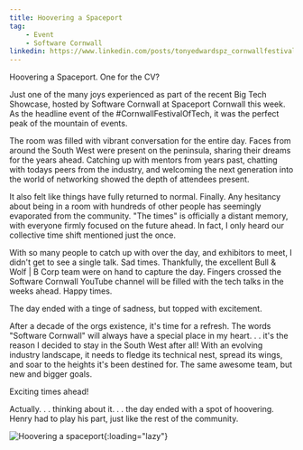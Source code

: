 ```yaml
---
title: Hoovering a Spaceport
tag:
    - Event
    - Software Cornwall
linkedin: https://www.linkedin.com/posts/tonyedwardspz_cornwallfestivaloftech-activity-7166402106642411520-Qfzf
---
```


Hoovering a Spaceport. One for the CV?

Just one of the many joys experienced as part of the recent Big Tech Showcase, hosted by Software Cornwall at Spaceport Cornwall this week. As the headline event of the #CornwallFestivalOfTech, it was the perfect peak of the mountain of events.

The room was filled with vibrant conversation for the entire day. Faces from around the South West were present on the peninsula, sharing their dreams for the years ahead. Catching up with mentors from years past, chatting with todays peers from the industry, and welcoming the next generation into the world of networking showed the depth of attendees present.

It also felt like things have fully returned to normal. Finally. Any hesitancy about being in a room with hundreds of other people has seemingly evaporated from the community. "The times" is officially a distant memory, with everyone firmly focused on the future ahead. In fact, I only heard our collective time shift mentioned just the once.

With so many people to catch up with over the day, and exhibitors to meet, I didn't get to see a single talk. Sad times. Thankfully, the excellent Bull & Wolf | B Corp team were on hand to capture the day. Fingers crossed the Software Cornwall YouTube channel will be filled with the tech talks in the weeks ahead. Happy times.

The day ended with a tinge of sadness, but topped with excitement.

After a decade of the orgs existence, it's time for a refresh. The words "Software Cornwall" will always have a special place in my heart. . . it's the reason I decided to stay in the South West after all! With an evolving industry landscape, it needs to fledge its technical nest, spread its wings, and soar to the heights it's been destined for. The same awesome team, but new and bigger goals.

Exciting times ahead!

Actually. . . thinking about it. . . the day ended with a spot of hoovering. Henry had to play his part, just like the rest of the community.

![Hoovering a spaceport](/assets/images/2024/hoovering.jpg "Hoovering Cornwall Spaceport"){:loading="lazy"}

